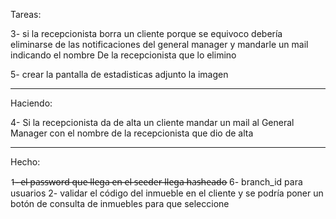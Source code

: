 Tareas:
 
3- si la recepcionista borra un cliente porque se equivoco debería eliminarse de las notificaciones del general manager y mandarle un mail indicando el nombre De la recepcionista que lo elimino


5- crear la pantalla de estadisticas adjunto la imagen


----------------------

Haciendo:

4- Si la recepcionista da de alta un cliente mandar un mail al General Manager con el nombre de la recepcionista que dio de alta

----------------------

Hecho:

1̶-̶ ̶e̶l̶ ̶p̶a̶s̶s̶w̶o̶r̶d̶ ̶q̶u̶e̶ ̶l̶l̶e̶g̶a̶ ̶e̶n̶ ̶e̶l̶ ̶s̶e̶e̶d̶e̶r̶ ̶l̶l̶e̶g̶a̶ ̶h̶a̶s̶h̶e̶a̶d̶o̶
6- branch_id para usuarios
2- validar el código del inmueble en el cliente y se podría poner un botón de consulta de inmuebles para que seleccione